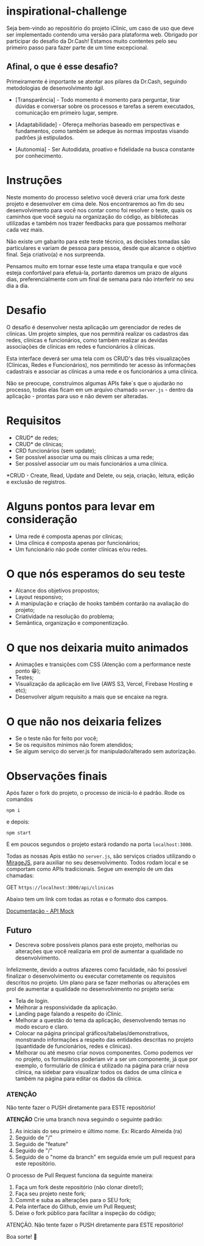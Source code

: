 # inspirational-challenge

Seja bem-vindo ao repositório do projeto iClinic, um caso de uso que deve ser implementado contendo uma versão para plataforma web. Obrigado por participar do desafio da Dr.Cash! Estamos muito contentes pelo seu primeiro passo para fazer parte de um time excepcional.

## Afinal, o que é esse desafio?

Primeiramente é importante se atentar aos pilares da Dr.Cash, seguindo metodologias de desenvolvimento ágil.

- [Transparência] - Todo momento é momento para perguntar, tirar dúvidas e conversar sobre os processos e tarefas a serem executados, comunicação em primeiro lugar, sempre.

- [Adaptabilidade] - Ofereça melhorias baseado em perspectivas e fundamentos, como também se adeque às normas impostas visando padrões já estipulados.

- [Autonomia] - Ser Autodidata, proativo e fidelidade na busca constante por conhecimento.

# Instruções

Neste momento do processo seletivo você deverá criar uma fork deste projeto e desenvolver em cima dele. Nos encontraremos ao fim do seu desenvolvimento para você nos contar como foi resolver o teste, quais os caminhos que você seguiu na organização do código, as bibliotecas utilizadas e também nos trazer feedbacks para que possamos melhorar cada vez mais.

Não existe um gabarito para este teste técnico, as decisões tomadas são particulares e variam de pessoa para pessoa, desde que alcance o objetivo final. Seja criativo(a) e nos surpreenda.

Pensamos muito em tornar esse teste uma etapa tranquila e que você esteja confortável para efetuá-la, portanto daremos um prazo de alguns dias, preferencialmente com um final de semana para não interferir no seu dia a dia.


# Desafio 

O desafio é desenvolver nesta aplicação um gerenciador de redes de clínicas. Um projeto simples, que nos permitirá realizar os cadastros das redes, clínicas e funcionários, como também realizar as devidas associações de clínicas em redes e funcionários à clínicas.

Esta interface deverá ser uma tela com os CRUD's das três visualizações (Clínicas, Redes e Funcionários), nos permitindo ter acesso às informações cadastrais e associar as clínicas a uma rede e os funcionários a uma clínica.

Não se preocupe, construímos algumas APIs fake´s que o ajudarão no processo, todas elas ficam em um arquivo chamado `server.js` - dentro da aplicação - prontas para uso e não devem ser alteradas.

# Requisitos

- CRUD* de redes;
- CRUD* de clínicas;
- CRD funcionários (sem update);
- Ser possível associar uma ou mais clínicas a uma rede;
- Ser possível associar um ou mais funcionários a uma clínica.

*CRUD - Create, Read, Update and Delete, ou seja, criação, leitura, edição e exclusão de registros.


# Alguns pontos para levar em consideração

- Uma rede é composta apenas por clínicas;
- Uma clínica é composta apenas por funcionários;
- Um funcionário não pode conter clínicas e/ou redes.

# O que nós esperamos do seu teste

- Alcance dos objetivos propostos;
- Layout responsivo;
- A manipulação e criação de hooks também contarão na avaliação do projeto;
- Criatividade na resolução do problema;
- Semântica, organização e componentização.

# O que nos deixaria muito animados

- Animações e transições com CSS (Atenção com a performance neste ponto 😁);
- Testes;
- Visualização da aplicação em live (AWS S3, Vercel, Firebase Hosting e etc);
- Desenvolver algum requisito a mais que se encaixe na regra.

# O que não nos deixaria felizes
 
- Se o teste não for feito por você;
- Se os requisitos mínimos não forem atendidos;
- Se algum serviço do server.js  for  manipulado/alterado sem autorização.

# Observações finais

Após fazer o fork do projeto, o processo de iniciá-lo é padrão. 
Rode os comandos

`npm i`

e depois:

`npm start`

E em poucos segundos o projeto estará rodando na porta `localhost:3000`.

Todas as nossas Apis estão no `server.js`, são serviços criados utilizando o [MirageJS](https://miragejs.com/), para auxiliar no seu desenvolvimento. Todos rodam local e se comportam como APIs tradicionais. Segue um exemplo de um das chamadas:

GET `https://localhost:3000/api/clinicas`

Abaixo tem um link com todas as rotas e o formato dos campos.

[Documentação - API Mock](https://docs.google.com/document/d/1pFGRIqrD8Hx913ky6V_7KZd0tEjVLnsjv1nTRt0OulY/edit?usp=sharing)

## Futuro

- Descreva sobre possíveis planos para este projeto, melhorias ou alterações que você realizaria em prol de aumentar a qualidade no desenvolvimento.

Infelizmente, devido a outros afazeres como faculdade, não foi possível finalizar o desenvolvimento ou executar corretamente os requisitos descritos no projeto. Um plano para se fazer melhorias ou alterações em prol de aumentar a qualidade no desenvolvimento no projeto seria:
- Tela de login.
- Melhorar a responsividade da aplicação.
- Landing page falando a respeito do iClinic. 
- Melhorar a questão do tema da aplicação, desenvolvendo temas no modo escuro e claro.
- Colocar na página principal gráficos/tabelas/demonstrativos, monstrando informações a respeito das entidades descritas no projeto (quantidade de funcionários, redes e clinicas).
- Melhorar ou até mesmo criar novos componentes. Como podemos ver no projeto, os formulários poderiam vir a ser um componente, já que por exemplo, o formulário de clínica é utilizado na página para criar nova clínica, na sidebar para visualizar todos os dados de uma clínica e também na página para editar os dados da clínica.
    
### **ATENÇÃO**

Não tente fazer o PUSH diretamente para ESTE repositório!

**ATENÇÃO**
Crie uma branch nova seguindo o seguinte padrão:
1. As iniciais do seu primeiro e último nome. Ex: Ricardo Almeida (ra)
2. Seguido de "/" 
3. Seguido de "feature"
4. Seguido de "/" 
5. Seguido de o "nome da branch"
em seguida envie um pull request para este repositório. 


O processo de Pull Request funciona da seguinte maneira:

1. Faça um fork deste repositório (não clonar direto!);
2. Faça seu projeto neste fork;
3. Commit e suba as alterações para o SEU fork;
4. Pela interface do Github, envie um Pull Request;
5. Deixe o fork público para facilitar a inspeção do código;

ATENÇÃO.
Não tente fazer o PUSH diretamente para ESTE repositório!


Boa sorte! 🤞
